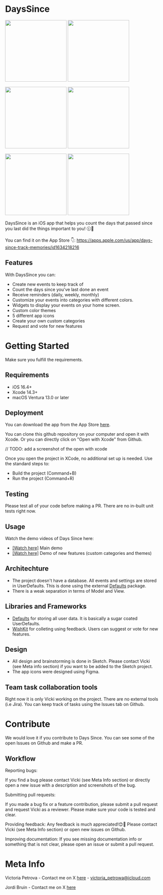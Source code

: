 # DaysSince

<img src="https://is1-ssl.mzstatic.com/image/thumb/PurpleSource126/v4/be/5a/0e/be5a0e88-78a2-33f7-13c3-601d70acf307/4145a3a9-ed53-42d2-8fe3-3be8bb0c90ec_Apple_iPhone_11_Pro_Max.png/460x0w.webp" width="200" /> <img src="https://is1-ssl.mzstatic.com/image/thumb/PurpleSource116/v4/36/d7/16/36d71602-ea3d-b473-e3f2-e736d95c4ae9/88b0c5ad-bcac-40da-b8d0-f4b141c86ee5_Apple_iPhone_11_Pro_Max__U00281_U0029.png/460x0w.webp" width="200" />


<img src="https://is1-ssl.mzstatic.com/image/thumb/PurpleSource126/v4/9e/b1/bc/9eb1bce4-4abf-b7b4-7770-7422a848d98d/eb02e412-c27a-449d-85ec-40ced057d4f0_Apple_iPhone_11_Pro_Max__U00282_U0029.png/460x0w.webp" width="200" /> <img src="https://is1-ssl.mzstatic.com/image/thumb/PurpleSource116/v4/4f/e8/79/4fe879ca-8441-ab40-e3e3-44f52f6b6e06/80cb3077-03a1-4dba-b26e-b17718eff136_Apple_iPhone_11_Pro_Max__U00283_U0029.png/460x0w.webp" width="200" />

<img src="https://is1-ssl.mzstatic.com/image/thumb/PurpleSource126/v4/e0/bd/d2/e0bdd221-33c3-d82e-d657-cea669b551bf/0659ea1d-9a9c-4521-9841-e513db9baf35_Apple_iPhone_11_Pro_Max__U00284_U0029.png/460x0w.webp" width="200" /> <img src="https://is1-ssl.mzstatic.com/image/thumb/PurpleSource126/v4/33/1b/e1/331be1f1-9162-9286-8493-19015a759802/e6c1f190-6883-4d01-93ae-37057bddd665_Apple_iPhone_11_Pro_Max__U00285_U0029.png/460x0w.webp" width="200" />



DaysSince is an iOS app that helps you count the days that passed since you last did the things important to you! 🕦🌱

You can find it on the App Store 👇:
https://apps.apple.com/us/app/days-since-track-memories/id1634218216

## Features
With DaysSince you can:
  - Create new events to keep track of
  - Count the days since you've last done an event
  - Receive reminders (daily, weekly, monthly)
  - Customize your events into categories with different colors. 
  - Widgets to display your events on your home screen.
  - Custom color themes
  - 5 different app icons
  - Create your own custom categories
  - Request and vote for new features

# Getting Started
Make sure you fulfill the requirements. 

## Requirements
- iOS 16.4+
- Xcode 14.3+
- macOS Ventura 13.0 or later

## Deployment
You can download the app from the App Store [here](https://apps.apple.com/us/app/days-since-track-memories/id1634218216). 

You can clone this github repository on your computer and open it with Xcode. Or you can directly click on "Open with Xcode" from Github.

// TODO: add a screenshot of the open with xcode

Once you open the project in XCode, no additional set up is needed. Use the standard steps to:
- Build the project (Command+B)
- Run the project (Command+R)

## Testing
Please test all of your code before making a PR. There are no in-built unit tests right now. 

## Usage
Watch the demo videos of Days Since here:
- [[Watch here]](https://drive.google.com/file/d/1kv7eCcrCw2BGQ29B5S2bFPamQYS7VTRx/view?usp=drive_link) Main demo 
- [[Watch here]](https://drive.google.com/file/d/13rRGs2l3ymdsgo-MhCHN2aKC0Ub2XDS5/view?usp=sharing) Demo of new features (custom categories and themes)

## Architechture
- The project doesn't have a database. All events and settings are stored in UserDefaults. This is done using the external [Defaults](https://github.com/sindresorhus/Defaults) package.
- There is a weak separation in terms of Model and View. 

## Libraries and Frameworks
- [Defaults](https://github.com/sindresorhus/Defaults) for storing all user data. It is basically a sugar coated UserDefaults. 
- [WishKit](https://www.wishkit.io) for colleting using feedback. Users can suggest or vote for new features. 

## Design
- All design and brainstorming is done in Sketch. Please contact Vicki (see Meta info section) if you want to be added to the Sketch project.
- The app icons were designed using Figma. 

## Team task collaboration tools
Right now it is only Vicki working on the project. There are no external tools (i.e Jira). You can keep track of tasks using the Issues tab on Github.

# Contribute
We would love it if you contribute to Days Since. You can see some of the open Issues on Github and make a PR. 

## Workflow
Reporting bugs:

If you find a bug please contact Vicki (see Meta Info section) or directly open a new issue with a description and screenshots of the bug. 

Submitting pull requests:

If you made a bug fix or a feature contribution, please submit a pull request and request Vicki as a reviewer. Please make sure your code is tested and clear. 

Providing feedback:
Any feedback is much appreciated!😊🚀 Please contact Vicki (see Meta Info section) or open new issues on Github.

Improving documentation:
If you see missing documentation info or something that is not clear, please open an issue or submit a pull request. 

# Meta Info
Victoria Petrova - Contact me on X [here](https://twitter.com/vicki_petrovaa) - victoria_petrowa@icloud.com

Jordi Bruin - Contact me on X [here](https://twitter.com/jordibruin)

